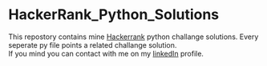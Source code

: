 # HackerRank_Python_Solutions

This repostory contains mine [Hackerrank](https://www.hackerrank.com/profile/tanrikulualper71) python challange solutions. Every seperate py file points a related challange solution.<br>
If you mind you can contact with me on my [linkedIn](https://www.linkedin.com/in/alper-tanr%C4%B1kulu-85488817a/) profile.
